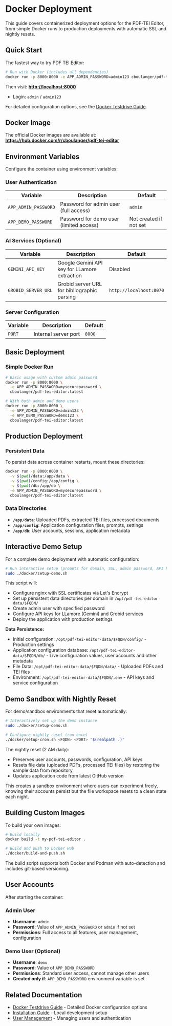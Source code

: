 # Docker Deployment

This guide covers containerized deployment options for the PDF-TEI Editor, from simple Docker runs to production deployments with automatic SSL and nightly resets.

## Quick Start

The fastest way to try PDF TEI Editor:

```bash
# Run with Docker (includes all dependencies)
docker run -p 8000:8000 -e APP_ADMIN_PASSWORD=admin123 cboulanger/pdf-tei-editor:latest
```

Then visit: **<http://localhost:8000>**

- Login: `admin` / `admin123`

For detailed configuration options, see the [Docker Testdrive Guide](testdrive-docker.md).

## Docker Image

The official Docker images are available at:
**<https://hub.docker.com/r/cboulanger/pdf-tei-editor>**

## Environment Variables

Configure the container using environment variables:

### User Authentication

| Variable | Description | Default |
|----------|-------------|---------|
| `APP_ADMIN_PASSWORD` | Password for admin user (full access) | `admin` |
| `APP_DEMO_PASSWORD` | Password for demo user (limited access) | Not created if not set |

### AI Services (Optional)

| Variable | Description | Default |
|----------|-------------|---------|
| `GEMINI_API_KEY` | Google Gemini API key for LLamore extraction | Disabled |
| `GROBID_SERVER_URL` | Grobid server URL for bibliographic parsing | `http://localhost:8070` |

### Server Configuration

| Variable | Description | Default |
|----------|-------------|---------|
| `PORT` | Internal server port | `8000` |

## Basic Deployment

### Simple Docker Run

```bash
# Basic usage with custom admin password
docker run -p 8000:8000 \
  -e APP_ADMIN_PASSWORD=mysecurepassword \
  cboulanger/pdf-tei-editor:latest

# With both admin and demo users
docker run -p 8000:8000 \
  -e APP_ADMIN_PASSWORD=admin123 \
  -e APP_DEMO_PASSWORD=demo123 \
  cboulanger/pdf-tei-editor:latest
```


## Production Deployment

### Persistent Data

To persist data across container restarts, mount these directories:

```bash
docker run -p 8000:8000 \
  -v $(pwd)/data:/app/data \
  -v $(pwd)/config:/app/config \
  -v $(pwd)/db:/app/db \
  -e APP_ADMIN_PASSWORD=mysecurepassword \
  cboulanger/pdf-tei-editor:latest
```

### Data Directories

- **`/app/data`**: Uploaded PDFs, extracted TEI files, processed documents
- **`/app/config`**: Application configuration files, prompts, settings
- **`/app/db`**: User accounts, sessions, application metadata

## Interactive Demo Setup

For a complete demo deployment with automatic configuration:

```bash
# Run interactive setup (prompts for domain, SSL, admin password, API keys)
sudo ./docker/setup-demo.sh
```

This script will:

- Configure nginx with SSL certificates via Let's Encrypt
- Set up persistent data directories per domain in `/opt/pdf-tei-editor-data/$FQDN/`
- Create admin user with specified password
- Configure API keys for LLamore (Gemini) and Grobid services
- Deploy the application with production settings

**Data Persistence:**

- Initial configuration: `/opt/pdf-tei-editor-data/$FQDN/config/` - Production settings
- Application configuration database: `/opt/pdf-tei-editor-data/$FQDN/db/` - Live configuration values, user accounts and other metadata
- File Data: `/opt/pdf-tei-editor-data/$FQDN/data/` - Uploaded PDFs and TEI files
- Environment: `/opt/pdf-tei-editor-data/$FQDN/.env` - API keys and service configuration

## Demo Sandbox with Nightly Reset

For demo/sandbox environments that reset automatically:

```bash
# Interactively set up the demo instance
sudo ./docker/setup-demo.sh

# Configure nightly reset (run once)
./docker/setup-cron.sh <FQDN> <PORT> "$(realpath .)"
```

The nightly reset (2 AM daily):

- Preserves user accounts, passwords, configuration, API keys
- Resets file data (uploaded PDFs, processed TEI files) by restoring the sample data from repository
- Updates application code from latest GitHub version

This creates a sandbox environment where users can experiment freely, knowing their accounts persist but the file workspace resets to a clean state each night.

## Building Custom Images

To build your own images:

```bash
# Build locally
docker build -t my-pdf-tei-editor .

# Build and push to Docker Hub
./docker/build-and-push.sh
```

The build script supports both Docker and Podman with auto-detection and includes git-based versioning.

## User Accounts

After starting the container:

### Admin User

- **Username**: `admin`
- **Password**: Value of `APP_ADMIN_PASSWORD` or `admin` if not set
- **Permissions**: Full access to all features, user management, configuration

### Demo User (Optional)

- **Username**: `demo`
- **Password**: Value of `APP_DEMO_PASSWORD`
- **Permissions**: Standard user access, cannot manage other users
- **Created only if**: `APP_DEMO_PASSWORD` environment variable is set

## Related Documentation

- [Docker Testdrive Guide](testdrive-docker.md) - Detailed Docker configuration options
- [Installation Guide](installation.md) - Local development setup
- [User Management](user-management.md) - Managing users and authentication
